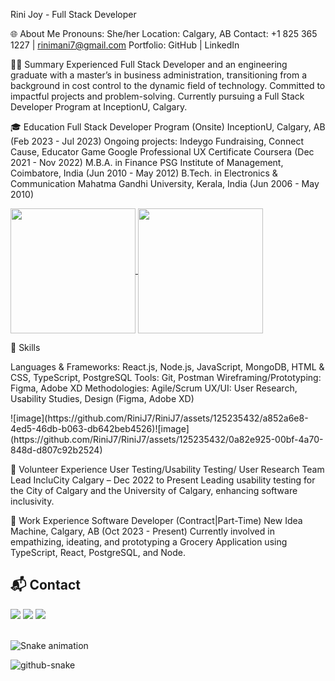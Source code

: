 




Rini Joy - Full Stack Developer

🌐 About Me
Pronouns: She/her
Location: Calgary, AB
Contact: +1 825 365 1227 | rinimani7@gmail.com
Portfolio: GitHub | LinkedIn



👩‍💻 Summary
Experienced Full Stack Developer and an engineering graduate with a master’s in business administration, transitioning from a background in cost control to the dynamic field of technology. Committed to impactful projects and problem-solving. Currently pursuing a Full Stack Developer Program at InceptionU, Calgary.



🎓 Education
Full Stack Developer Program (Onsite)
InceptionU, Calgary, AB (Feb 2023 - Jul 2023)
Ongoing projects: Indeygo Fundraising, Connect Cause, Educator Game
Google Professional UX Certificate
Coursera (Dec 2021 - Nov 2022)
M.B.A. in Finance
PSG Institute of Management, Coimbatore, India (Jun 2010 - May 2012)
B.Tech. in Electronics & Communication
Mahatma Gandhi University, Kerala, India (Jun 2006 - May 2010)

<box>
<a href="https://github.com/RiniJ7/github-readme-stats">
  <img height=200 align="center" src="https://github-readme-stats.vercel.app/api?username=RiniJ7&show_icons=true&theme=radical" />
</a>
<a href="https://github.com/RiniJ7/convoychat">
  <img height=200 align="center" src="https://github-readme-stats.vercel.app/api/top-langs?username=RiniJ7&layout=compact&langs_count=8&card_width=320&show_icons=true&theme=radical" />
</a>
</box>


🚀 Skills

<p>Languages & Frameworks: React.js, Node.js, JavaScript, MongoDB, HTML & CSS, TypeScript, PostgreSQL
Tools: Git, Postman
Wireframing/Prototyping: Figma, Adobe XD
Methodologies: Agile/Scrum
UX/UI: User Research, Usability Studies, Design (Figma, Adobe XD)
</p>
![image](https://github.com/RiniJ7/RiniJ7/assets/125235432/a852a6e8-4ed5-46db-b063-db642beb4526)![image](https://github.com/RiniJ7/RiniJ7/assets/125235432/0a82e925-00bf-4a70-848d-d807c92b2524)




🤝 Volunteer Experience
User Testing/Usability Testing/ User Research Team Lead
IncluCity Calgary – Dec 2022 to Present
Leading usability testing for the City of Calgary and the University of Calgary, enhancing software inclusivity.


💼 Work Experience
Software Developer (Contract|Part-Time)
New Idea Machine, Calgary, AB (Oct 2023 - Present)
Currently involved in empathizing, ideating, and prototyping a Grocery Application using TypeScript, React, PostgreSQL, and Node.


## 📬 Contact 
<div> 
  <a href="https://www.linkedin.com/in/rini-joy-5957a437/" target="_blank"><img src="https://img.shields.io/badge/-LinkedIn-%230077B5?style=for-the-badge&logo=linkedin&logoColor=white" target="_blank"></a> 
  <a href="https://twitter.com/rinimani7" target="_blank"><img src="https://img.shields.io/badge/-Twitter-%23EA4335?style=for-the-badge&logo=twitter&logoColor=white" target="_blank"></a>
  <a href = "mailto: rinimani7@gmail.com"><img src="https://img.shields.io/badge/-Gmail-%23333?style=for-the-badge&logo=gmail&logoColor=white" target="_blank"></a>
 </br>
</br>
 
  ![Snake animation](https://github.com/eagrundy/eagrundy/blob/output/github-contribution-grid-snake.svg)
 
</div>


<picture>
  <source media="(prefers-color-scheme: dark)" srcset="github-snake-dark.svg" />
  <source media="(prefers-color-scheme: light)" srcset="github-snake.svg" />
  <img alt="github-snake" src="github-snake.svg" />
</picture>


